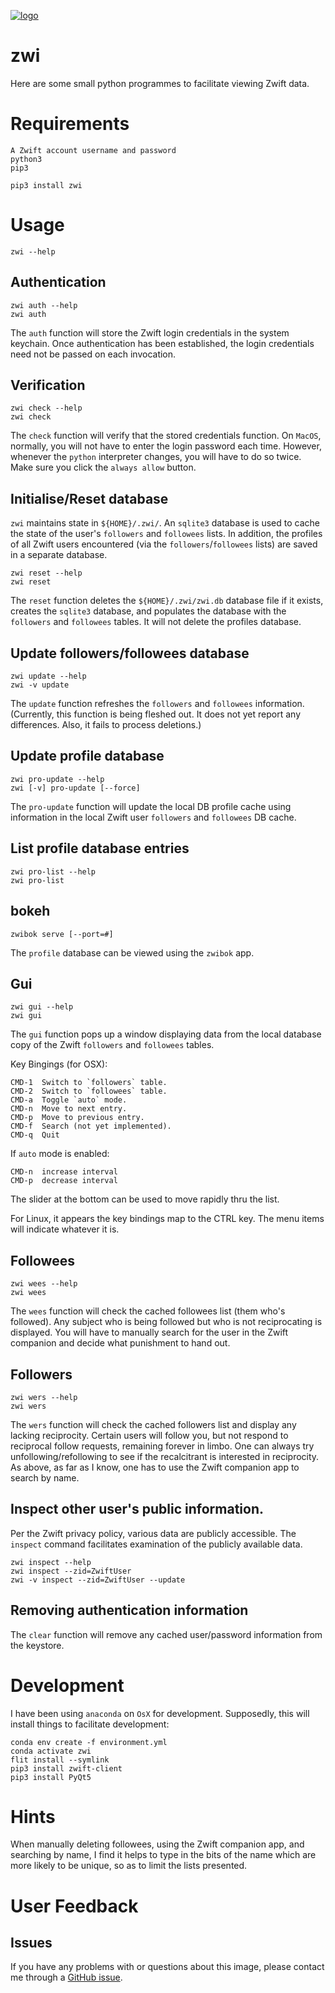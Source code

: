 [![logo](https://raw.githubusercontent.com/permezel/zwi/master/logo.png)](https://zwift.com/)
# zwi

Here are some small python programmes to facilitate viewing Zwift data.

# Requirements

    A Zwift account username and password
    python3
    pip3

    pip3 install zwi

# Usage

    zwi --help

## Authentication

    zwi auth --help
    zwi auth

The `auth` function will store the Zwift login credentials in the system keychain.
Once authentication has been established, the login credentials need not be passed on each invocation.

## Verification

    zwi check --help
    zwi check

The `check` function will verify that the stored credentials function.
On `MacOS`, normally, you will not have to enter the login password each time.
However, whenever the `python` interpreter changes, you will have to do so twice.  Make sure you click the `always allow` button.

## Initialise/Reset database

`zwi` maintains state in `${HOME}/.zwi/`.  An `sqlite3` database is used to cache the state of the user's `followers` and `followees` lists.
In addition, the profiles of all Zwift users encountered (via the `followers`/`followees` lists) are saved in a separate database.

    zwi reset --help
    zwi reset

The `reset` function deletes the `${HOME}/.zwi/zwi.db` database file if it exists, creates the `sqlite3` database, and populates the database with the `followers` and `followees` tables.
It will not delete the profiles database.

## Update followers/followees database

    zwi update --help
    zwi -v update

The `update` function refreshes the `followers` and `followees` information.
(Currently, this function is being fleshed out.  It does not yet report any differences. Also, it fails to process deletions.)

## Update profile database

    zwi pro-update --help
    zwi [-v] pro-update [--force]

The `pro-update` function will update the local DB profile cache using information in the local Zwift user `followers` and `followees` DB cache.

## List profile database entries

    zwi pro-list --help
    zwi pro-list


## bokeh

    zwibok serve [--port=#]

The `profile` database can be viewed using the `zwibok` app.

## Gui

    zwi gui --help
    zwi gui

The `gui` function pops up a window displaying data from the local database copy of the Zwift `followers` and `followees` tables.

Key Bingings (for OSX):

    CMD-1  Switch to `followers` table.
    CMD-2  Switch to `followees` table.
    CMD-a  Toggle `auto` mode.
    CMD-n  Move to next entry.
    CMD-p  Move to previous entry.
    CMD-f  Search (not yet implemented).
    CMD-q  Quit

If `auto` mode is enabled:

    CMD-n  increase interval
    CMD-p  decrease interval

The slider at the bottom can be used to move rapidly thru the list.

For Linux, it appears the key bindings map to the CTRL key.  The menu items will indicate whatever it is.

## Followees

    zwi wees --help
    zwi wees

The `wees` function will check the cached followees list (them who's followed).
Any subject who is being followed but who is not reciprocating is displayed.
You will have to manually search for the user in the Zwift companion and decide what punishment to hand out.

## Followers

    zwi wers --help
    zwi wers

The `wers` function will check the cached followers list and display any lacking reciprocity.
Certain users will follow you, but not respond to reciprocal follow requests, remaining forever in limbo.
One can always try unfollowing/refollowing to see if the recalcitrant is interested in reciprocity.
As above, as far as I know, one has to use the Zwift companion app to search by name.

## Inspect other user's public information.

Per the Zwift privacy policy, various data are publicly accessible.  The `inspect` command
facilitates examination of the publicly available data.

    zwi inspect --help
    zwi inspect --zid=ZwiftUser
    zwi -v inspect --zid=ZwiftUser --update

## Removing authentication information

The `clear` function will remove any cached user/password information from the keystore.

# Development

I have been using `anaconda` on `OsX` for development.  Supposedly, this will install things
to facilitate development:

    conda env create -f environment.yml
    conda activate zwi
    flit install --symlink
    pip3 install zwift-client
    pip3 install PyQt5

# Hints


When manually deleting followees, using the Zwift companion app, and searching by name, I find it helps to type in the bits of the name which are more likely to be unique, so as to limit the lists presented.

# User Feedback

## Issues

If you have any problems with or questions about this image, please contact me
through a [GitHub issue](https://github.com/permezel/zwi/issues).
